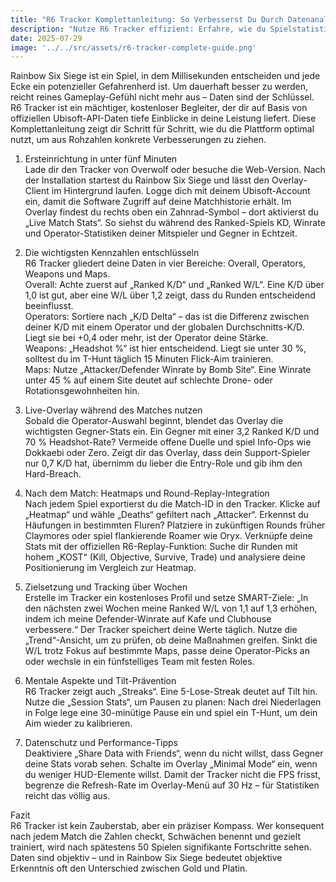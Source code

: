 ```yaml
---
title: "R6 Tracker Komplettanleitung: So Verbesserst Du Durch Datenanalyse Dein Können in Rainbow Six Siege"
description: "Nutze R6 Tracker effizient: Erfahre, wie du Spielstatistiken auswertest, Schwächen erkennst und in Rainbow Six Siege mit datenbasierter Taktik aufsteigst."
date: 2025-07-29
image: '../../src/assets/r6-tracker-complete-guide.png'
---
```

Rainbow Six Siege ist ein Spiel, in dem Millisekunden entscheiden und jede Ecke ein potenzieller Gefahrenherd ist. Um dauerhaft besser zu werden, reicht reines Gameplay-Gefühl nicht mehr aus – Daten sind der Schlüssel. R6 Tracker ist ein mächtiger, kostenloser Begleiter, der dir auf Basis von offiziellen Ubisoft-API-Daten tiefe Einblicke in deine Leistung liefert. Diese Komplettanleitung zeigt dir Schritt für Schritt, wie du die Plattform optimal nutzt, um aus Rohzahlen konkrete Verbesserungen zu ziehen.

1. Ersteinrichtung in unter fünf Minuten  
Lade dir den Tracker von Overwolf oder besuche die Web-Version. Nach der Installation startest du Rainbow Six Siege und lässt den Overlay-Client im Hintergrund laufen. Logge dich mit deinem Ubisoft-Account ein, damit die Software Zugriff auf deine Matchhistorie erhält. Im Overlay findest du rechts oben ein Zahnrad-Symbol – dort aktivierst du „Live Match Stats“. So siehst du während des Ranked-Spiels KD, Winrate und Operator-Statistiken deiner Mitspieler und Gegner in Echtzeit.

2. Die wichtigsten Kennzahlen entschlüsseln  
R6 Tracker gliedert deine Daten in vier Bereiche: Overall, Operators, Weapons und Maps.  
Overall: Achte zuerst auf „Ranked K/D“ und „Ranked W/L“. Eine K/D über 1,0 ist gut, aber eine W/L über 1,2 zeigt, dass du Runden entscheidend beeinflusst.  
Operators: Sortiere nach „K/D Delta“ – das ist die Differenz zwischen deiner K/D mit einem Operator und der globalen Durchschnitts-K/D. Liegt sie bei +0,4 oder mehr, ist der Operator deine Stärke.  
Weapons: „Headshot %“ ist hier entscheidend. Liegt sie unter 30 %, solltest du im T-Hunt täglich 15 Minuten Flick-Aim trainieren.  
Maps: Nutze „Attacker/Defender Winrate by Bomb Site“. Eine Winrate unter 45 % auf einem Site deutet auf schlechte Drone- oder Rotationsgewohnheiten hin.

3. Live-Overlay während des Matches nutzen  
Sobald die Operator-Auswahl beginnt, blendet das Overlay die wichtigsten Gegner-Stats ein. Ein Gegner mit einer 3,2 Ranked K/D und 70 % Headshot-Rate? Vermeide offene Duelle und spiel Info-Ops wie Dokkaebi oder Zero. Zeigt dir das Overlay, dass dein Support-Spieler nur 0,7 K/D hat, übernimm du lieber die Entry-Role und gib ihm den Hard-Breach.

4. Nach dem Match: Heatmaps und Round-Replay-Integration  
Nach jedem Spiel exportierst du die Match-ID in den Tracker. Klicke auf „Heatmap“ und wähle „Deaths“ gefiltert nach „Attacker“. Erkennst du Häufungen in bestimmten Fluren? Platziere in zukünftigen Rounds früher Claymores oder spiel flankierende Roamer wie Oryx. Verknüpfe deine Stats mit der offiziellen R6-Replay-Funktion: Suche dir Runden mit hohem „KOST“ (Kill, Objective, Survive, Trade) und analysiere deine Positionierung im Vergleich zur Heatmap.

5. Zielsetzung und Tracking über Wochen  
Erstelle im Tracker ein kostenloses Profil und setze SMART-Ziele: „In den nächsten zwei Wochen meine Ranked W/L von 1,1 auf 1,3 erhöhen, indem ich meine Defender-Winrate auf Kafe und Clubhouse verbessere.“ Der Tracker speichert deine Werte täglich. Nutze die „Trend“-Ansicht, um zu prüfen, ob deine Maßnahmen greifen. Sinkt die W/L trotz Fokus auf bestimmte Maps, passe deine Operator-Picks an oder wechsle in ein fünfstelliges Team mit festen Roles.

6. Mentale Aspekte und Tilt-Prävention  
R6 Tracker zeigt auch „Streaks“. Eine 5-Lose-Streak deutet auf Tilt hin. Nutze die „Session Stats“, um Pausen zu planen: Nach drei Niederlagen in Folge lege eine 30-minütige Pause ein und spiel ein T-Hunt, um dein Aim wieder zu kalibrieren.

7. Datenschutz und Performance-Tipps  
Deaktiviere „Share Data with Friends“, wenn du nicht willst, dass Gegner deine Stats vorab sehen. Schalte im Overlay „Minimal Mode“ ein, wenn du weniger HUD-Elemente willst. Damit der Tracker nicht die FPS frisst, begrenze die Refresh-Rate im Overlay-Menü auf 30 Hz – für Statistiken reicht das völlig aus.

Fazit  
R6 Tracker ist kein Zauberstab, aber ein präziser Kompass. Wer konsequent nach jedem Match die Zahlen checkt, Schwächen benennt und gezielt trainiert, wird nach spätestens 50 Spielen signifikante Fortschritte sehen. Daten sind objektiv – und in Rainbow Six Siege bedeutet objektive Erkenntnis oft den Unterschied zwischen Gold und Platin.